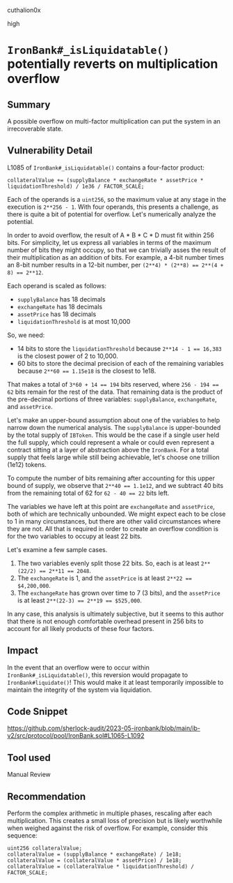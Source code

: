 cuthalion0x

high

# `IronBank#_isLiquidatable()` potentially reverts on multiplication overflow

## Summary

A possible overflow on multi-factor multiplication can put the system in an irrecoverable state.

## Vulnerability Detail

L1085 of `IronBank#_isLiquidatable()` contains a four-factor product:

```solidity
collateralValue += (supplyBalance * exchangeRate * assetPrice * liquidationThreshold) / 1e36 / FACTOR_SCALE;
```

Each of the operands is a `uint256`, so the maximum value at any stage in the execution is `2**256 - 1`. With four operands, this presents a challenge, as there is quite a bit of potential for overflow. Let's numerically analyze the potential.

In order to avoid overflow, the result of A * B * C * D must fit within 256 bits. For simplicity, let us express all variables in terms of the maximum number of bits they might occupy, so that we can trivially asses the result of their multiplication as an addition of bits. For example, a 4-bit number times an 8-bit number results in a 12-bit number, per `(2**4) * (2**8) == 2**(4 + 8) == 2**12`.

Each operand is scaled as follows:

- `supplyBalance` has 18 decimals
- `exchangeRate` has 18 decimals
- `assetPrice` has 18 decimals
- `liquidationThreshold` is at most 10,000

So, we need:

- 14 bits to store the `liquidationThreshold` because `2**14 - 1 == 16,383` is the closest power of 2 to 10,000.
- 60 bits to store the decimal precision of each of the remaining variables because `2**60 == 1.15e18` is the closest to 1e18.

That makes a total of `3*60 + 14 == 194` bits reserved, where `256 - 194 == 62` bits remain for the rest of the data. That remaining data is the product of the pre-decimal portions of three variables: `supplyBalance`, `exchangeRate`, and `assetPrice`.

Let's make an upper-bound assumption about one of the variables to help narrow down the numerical analysis. The `supplyBalance` is upper-bounded by the total supply of `IBToken`. This would be the case if a single user held the full supply, which could represent a whale or could even represent a contract sitting at a layer of abstraction above the `IronBank`. For a total supply that feels large while still being achievable, let's choose one trillion (1e12) tokens.

To compute the number of bits remaining after accounting for this upper bound of supply, we observe that `2**40 == 1.1e12`, and we subtract 40 bits from the remaining total of 62 for `62 - 40 == 22` bits left.

The variables we have left at this point are `exchangeRate` and `assetPrice`, both of which are technically unbounded. We might expect each to be close to 1 in many circumstances, but there are other valid circumstances where they are not. All that is required in order to create an overflow condition is for the two variables to occupy at least 22 bits.

Let's examine a few sample cases.

1. The two variables evenly split those 22 bits. So, each is at least `2**(22/2) == 2**11 == 2048`.
2. The `exchangeRate` is 1, and the `assetPrice` is at least `2**22 == $4,200,000`.
3. The `exchangeRate` has grown over time to 7 (3 bits), and the `assetPrice` is at least `2**(22-3) == 2**19 == $525,000`.

In any case, this analysis is ultimately subjective, but it seems to this author that there is not enough comfortable overhead present in 256 bits to account for all likely products of these four factors.

## Impact

In the event that an overflow were to occur within `IronBank#_isLiquidatable()`, this reversion would propagate to `IronBank#liquidate()`! This would make it at least temporarily impossible to maintain the integrity of the system via liquidation.

## Code Snippet

https://github.com/sherlock-audit/2023-05-ironbank/blob/main/ib-v2/src/protocol/pool/IronBank.sol#L1065-L1092
## Tool used

Manual Review

## Recommendation

Perform the complex arithmetic in multiple phases, rescaling after each multiplication. This creates a small loss of precision but is likely worthwhile when weighed against the risk of overflow. For example, consider this sequence:

```solidity
uint256 collateralValue;
collateralValue = (supplyBalance * exchangeRate) / 1e18;
collateralValue = (collateralValue * assetPrice) / 1e18;
collateralValue = (collateralValue * liquidationThreshold) / FACTOR_SCALE;
```